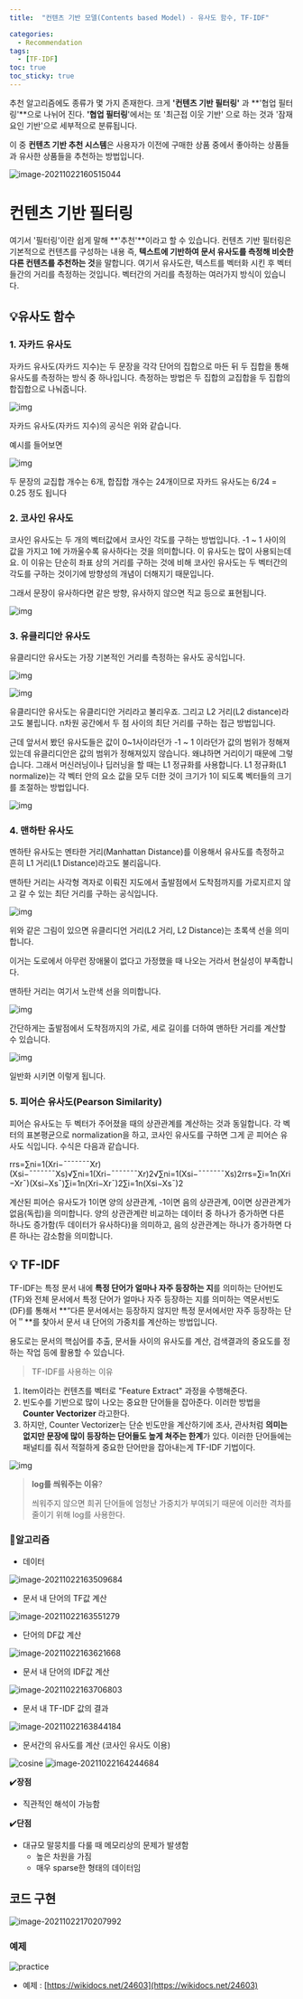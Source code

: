 ```yaml
---
title:  "컨텐츠 기반 모델(Contents based Model) - 유사도 함수, TF-IDF"

categories:
  - Recommendation
tags:
  - [TF-IDF]
toc: true
toc_sticky: true
---
```


추천 알고리즘에도 종류가 몇 가지 존재한다. 크게 **'컨텐츠 기반 필터링'** 과 **'협업 필터링'**으로 나뉘어 진다. **'협업 필터링**'에서는 또 '최근접 이웃 기반' 으로 하는 것과 '잠재요인 기반'으로 세부적으로 분류됩니다.

이 중 **컨텐츠 기반 추천 시스템**은 사용자가 이전에 구매한 상품 중에서 좋아하는 상품들과 유사한 상품들을 추천하는 방법입니다.

![image-20211022160515044](../../img/contents01.png)

# 컨텐츠 기반 필터링

여기서 '필터링'이란 쉽게 말해 **'추천'**이라고 할 수 있습니다. 컨텐츠 기반 필터링은 기본적으로 컨텐츠를 구성하는 내용 즉, **텍스트에 기반하여 문서 유사도를 측정해 비슷한 다른 컨텐츠를 추천하는 것**을 말합니다. 여기서 유사도란, 텍스트를 벡터화 시킨 후 벡터들간의 거리를 측정하는 것입니다. 벡터간의 거리를 측정하는 여러가지 방식이 있습니다.



## 💡유사도 함수

### 1. 자카드 유사도

자카드 유사도(자카드 지수)는 두 문장을 각각 단어의 집합으로 마든 뒤 두 집합을 통해 유사도를 측정하는 방식 중 하나입니다. 측정하는 방법은 두 집합의 교집합을 두 집합의 합집합으로 나눠줍니다.



![img](https://t1.daumcdn.net/cfile/tistory/99FC9A335C75E5CC08)



자카드 유사도(자카드 지수)의 공식은 위와 같습니다.

예시를 들어보면



![img](https://t1.daumcdn.net/cfile/tistory/99651E335C75E5CC3F)



두 문장의 교집합 개수는 6개, 합집합 개수는 24개이므로 자카드 유사도는 6/24 = 0.25 정도 됩니다





### 2. 코사인 유사도

코사인 유사도는 두 개의 벡터값에서 코사인 각도를 구하는 방법입니다. -1 ~ 1 사이의 값을 가지고 1에 가까울수록 유사하다는 것을 의미합니다. 이 유사도는 많이 사용되는데요. 이 이유는 단순히 좌표 상의 거리를 구하는 것에 비해 코사인 유사도는 두 벡터간의 각도를 구하는 것이기에 방향성의 개념이 더해지기 때문입니다.

그래서 문장이 유사하다면 같은 방향, 유사하지 않으면 직교 등으로 표현됩니다.

![img](https://t1.daumcdn.net/cfile/tistory/9922F9355C75E6EF09)





### 3. 유클리디안 유사도

유클리디안 유사도는 가장 기본적인 거리를 측정하는 유사도 공식입니다.

![img](https://t1.daumcdn.net/cfile/tistory/998397485C75E7E908)



![img](https://t1.daumcdn.net/cfile/tistory/997B403D5C75E75020)



유클리디안 유사도는 유클리디안 거리라고 불리우죠. 그리고 L2 거리(L2 distance)라고도 불립니다. n차원 공간에서 두 점 사이의 최단 거리를 구하는 접근 방법입니다.

근데 앞서서 봤던 유사도들은 값이 0~1사이라던가 -1 ~ 1 이라던가 값의 범위가 정해져있는데 유클리디안은 값의 범위가 정해져있지 않습니다. 왜냐하면 거리이기 때문에 그렇습니다. 그래서 머신러닝이나 딥러닝을 할 때는 L1 정규화를 사용합니다. L1 정규화(L1 normalize)는 각 벡터 안의 요소 값을 모두 더한 것이 크기가 1이 되도록 벡터들의 크기를 조절하는 방법입니다.

![img](https://t1.daumcdn.net/cfile/tistory/99458C445C75E86F3F)





### 4. 맨하탄 유사도

멘하탄 유사도는 멘타한 거리(Manhattan Distance)를 이용해서 유사도를 측정하고 흔히 L1 거리(L1 Distance)라고도 불리웁니다.

맨하탄 거리는 사각형 격자로 이뤄진 지도에서 출발점에서 도착점까지를 가로지르지 않고 갈 수 있는 최단 거리를 구하는 공식입니다.



![img](https://t1.daumcdn.net/cfile/tistory/99FA98385C75E76B01)



위와 같은 그림이 있으면 유클리디언 거리(L2 거리, L2 Distance)는 초록색 선을 의미합니다.

이거는 도로에서 아무런 장애물이 없다고 가정했을 때 나오는 거라서 현실성이 부족합니다.

맨하탄 거리는 여기서 노란색 선을 의미합니다.



![img](https://t1.daumcdn.net/cfile/tistory/991180385C75E76B08)



간단하게는 출발점에서 도착점까지의 가로, 세로 길이를 더하여 맨하탄 거리를 계산할 수 있습니다.



![img](https://t1.daumcdn.net/cfile/tistory/9939DE385C75E76C07)

일반화 시키면 이렇게 됩니다.



### 5. **피어슨 유사도(Pearson Similarity)**

피어슨 유사도는 두 벡터가 주어졌을 때의 상관관계를 계산하는 것과 동일합니다. 각 벡터의 표본평균으로 normalization을 하고, 코사인 유사도를 구하면 그게 곧 피어슨 유사도 식입니다. 수식은 다음과 같습니다.

 

rrs=∑ni=1(Xri−¯¯¯¯¯¯¯Xr)(Xsi−¯¯¯¯¯¯¯Xs)√∑ni=1(Xri−¯¯¯¯¯¯¯Xr)2√∑ni=1(Xsi−¯¯¯¯¯¯¯Xs)2rrs=∑i=1n(Xri−Xr¯)(Xsi−Xs¯)∑i=1n(Xri−Xr¯)2∑i=1n(Xsi−Xs¯)2

 

계산된 피어슨 유사도가 1이면 양의 상관관계, -1이면 음의 상관관계, 0이면 상관관계가 없음(독립)을 의미합니다. 양의 상관관계란 비교하는 데이터 중 하나가 증가하면 다른 하나도 증가함(두 데이터가 유사하다)을 의미하고, 음의 상관관계는 하나가 증가하면 다른 하나는 감소함을 의미합니다.


## 💡 TF-IDF

TF-IDF는 특정 문서 내에 **특정 단어가 얼마나 자주 등장하는 지**를 의미하는 단어빈도(TF)와 전체 문서에서 특정 단어가 얼마나 자주 등장하는 지를 의미하는 역문서빈도(DF)를 통해서 **“다른 문서에서는 등장하지 않지만 특정 문서에서만 자주 등장하는 단어＂**를 찾아서 문서 내 단어의 가중치를 계산하는 방법입니다.

용도로는 문서의 핵심어를 추출, 문서들 사이의 유사도를 계산, 검색결과의 중요도를 정하는 작업 등에 활용할 수 있습니다.



> TF-IDF를 사용하는 이유

1. Item이라는 컨텐츠를 벡터로 "Feature Extract" 과정을 수행해준다.
2. 빈도수를 기반으로 많이 나오는 중요한 단어들을 잡아준다. 이러한 방법을 **Counter Vectorizer** 라고한다.
3. 하지만, Counter Vectorizer는 단순 빈도만을 계산하기에 조사, 관사처럼 **의미는 없지만 문장에 많이 등장하는 단어들도 높게 쳐주는 한계**가 있다. 이러한 단어들에는 패널티를 줘서 적절하게 중요한 단어만을 잡아내는게 TF-IDF 기법이다.

![img](https://mblogthumb-phinf.pstatic.net/MjAyMDA4MjVfOTEg/MDAxNTk4MzQ4MDAzMzM3.a-__cs9qEOe6pe1_e3ImE_IR9BL_DsPVuAoI_3ltKQYg.meBECj4f65gMZamLWSBNX0T89JN7TLCnoExXgOpb27og.PNG.mk_crew/image.png?type=w800)

> **log를 씌워주는 이유**?
>
> 씌워주지 않으면 희귀 단어들에 엄청난 가중치가 부여되기 때문에 이러한 격차를 줄이기 위해 log를 사용한다.



### **🔑알고리즘**

- 데이터

![image-20211022163509684](../../img/tf-idf01.png)

- 문서 내 단어의 TF값 계산

![image-20211022163551279](../../img/tf-idf02.png)



* 단어의 DF값 계산

![image-20211022163621668](../../img/tf-idf03.png)



* 문서 내 단어의 IDF값 계산

![image-20211022163706803](../../img/tf-idf04.png)

* 문서 내 TF-IDF 값의 결과

![image-20211022163844184](../../img/tf-idf05.png)



* 문서간의 유사도를 계산 (코사인 유사도 이용)

![cosine](../../img/cosine.png)
![image-20211022164244684](../../img/tf-idf06.png)




✔️**장점**

- 직관적인 해석이 가능함

✔️**단점**

- 대규모 말뭉치를 다룰 때 메모리상의 문제가 발생함
  - 높은 차원을 가짐
  - 매우 sparse한 형태의 데이터임



## 코드 구현

![image-20211022170207992](../../img/tf-idf-code.png)


### 예제

![practice](../../img/tf-idf-practice.png)

* 예제 : [https://wikidocs.net/24603](https://wikidocs.net/24603)